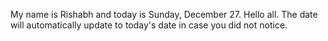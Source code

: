 My name is Rishabh and today is Sunday, December 27. Hello all. The date will automatically update to today's date in case you did not notice.
